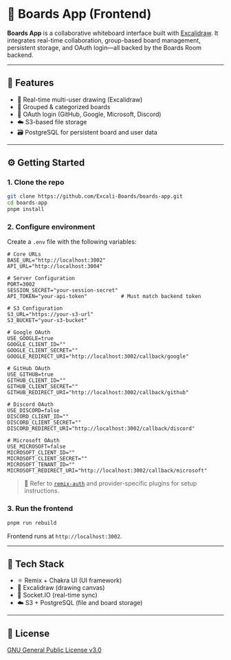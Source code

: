 # 📝 Boards App (Frontend)

**Boards App** is a collaborative whiteboard interface built with [Excalidraw](https://github.com/excalidraw/excalidraw). It integrates real-time collaboration, group-based board management, persistent storage, and OAuth login—all backed by the Boards Room backend.

---

## 🚀 Features

- 🧠 Real-time multi-user drawing (Excalidraw)
- 📁 Grouped & categorized boards
- 🔐 OAuth login (GitHub, Google, Microsoft, Discord)
- ☁️ S3-based file storage
- 🗃️ PostgreSQL for persistent board and user data

---

## ⚙️ Getting Started

### 1. Clone the repo

```bash
git clone https://github.com/Excali-Boards/boards-app.git
cd boards-app
pnpm install
```

### 2. Configure environment

Create a `.env` file with the following variables:

```env
# Core URLs
BASE_URL="http://localhost:3002"
API_URL="http://localhost:3004"

# Server Configuration
PORT=3002
SESSION_SECRET="your-session-secret"
API_TOKEN="your-api-token"           # Must match backend token

# S3 Configuration
S3_URL="https://your-s3-url"
S3_BUCKET="your-s3-bucket"

# Google OAuth
USE_GOOGLE=true
GOOGLE_CLIENT_ID=""
GOOGLE_CLIENT_SECRET=""
GOOGLE_REDIRECT_URI="http://localhost:3002/callback/google"

# GitHub OAuth
USE_GITHUB=true
GITHUB_CLIENT_ID=""
GITHUB_CLIENT_SECRET=""
GITHUB_REDIRECT_URI="http://localhost:3002/callback/github"

# Discord OAuth
USE_DISCORD=false
DISCORD_CLIENT_ID=""
DISCORD_CLIENT_SECRET=""
DISCORD_REDIRECT_URI="http://localhost:3002/callback/discord"

# Microsoft OAuth
USE_MICROSOFT=false
MICROSOFT_CLIENT_ID=""
MICROSOFT_CLIENT_SECRET=""
MICROSOFT_TENANT_ID=""
MICROSOFT_REDIRECT_URI="http://localhost:3002/callback/microsoft"
```

> 📌 Refer to [`remix-auth`](https://github.com/sergiodxa/remix-auth) and provider-specific plugins for setup instructions.

### 3. Run the frontend

```bash
pnpm run rebuild
```

Frontend runs at `http://localhost:3002`.

---

## 🧰 Tech Stack

- ⚛️ Remix + Chakra UI (UI framework)
- 🎨 Excalidraw (drawing canvas)
- 🔌 Socket.IO (real-time sync)
- ☁️ S3 + PostgreSQL (file and board storage)

---

## 📜 License

[GNU General Public License v3.0](./LICENSE)